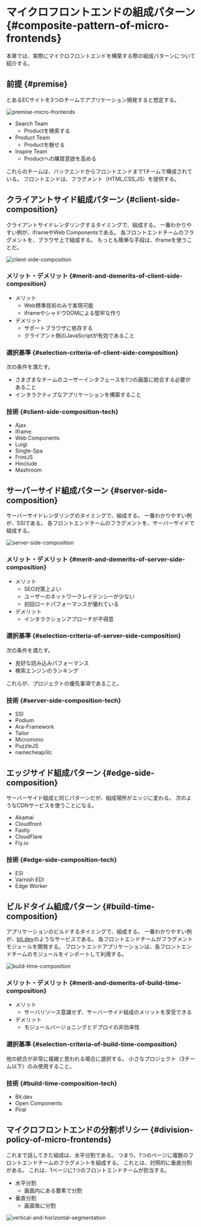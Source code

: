 # マイクロフロントエンドの組成パターン {#composite-pattern-of-micro-frontends}

本章では、実際にマイクロフロントエンドを構築する際の組成パターンについて紹介する。

## 前提 {#premise}

とあるECサイトを3つのチームでアプリケーション開発すると想定する。

![premise-micro-frontends](../../assets/images/drawio/microfrontends/premise-micro-frontends.png)

* Search Team
  * Productを検索する
* Product Team
  * Productを魅せる
* Inspire Team
  * Productへの購買意欲を高める

これらのチームは、バックエンドからフロントエンドまで1チームで構成されている。
フロントエンドは、フラグメント（HTML,CSS,JS）を提供する。

## クライアントサイド組成パターン {#client-side-composition}

クライアントサイドレンダリングするタイミングで、組成する。
一番わかりやすい例が、iframeやWeb Componentsである。
各フロントエンドチームのフラグメントを、ブラウザ上で組成する。
もっとも簡単な手段は、iframeを使うことだ。

![client-side-composition](../../assets/images/drawio/microfrontends/client-side-composition.png)

### メリット・デメリット {#merit-and-demerits-of-client-side-composition}

* メリット
  * Web標準技術のみで実現可能
  * iframeやシャドウDOMによる堅牢な作り
* デメリット
  * サポートブラウザに依存する
  * クライアント側のJavaScriptが有効であること

### 選択基準 {#selection-criteria-of-client-side-composition}

次の条件を満たす。

* さまざまなチームのユーザーインタフェースを1つの画面に統合する必要があること
* インタラクティブなアプリケーションを構築すること

### 技術 {#client-side-composition-tech}

* Ajax
* Iframe
* Web Components
* Luigi
* Single-Spa
* FrintJS
* Hinclude
* Mashroom

## サーバーサイド組成パターン {#server-side-composition}

サーバーサイドレンダリングのタイミングで、組成する。
一番わかりやすい例が、SSIである。
各フロントエンドチームのフラグメントを、サーバーサイドで組成する。

![server-side-composition](../../assets/images/drawio/microfrontends/server-side-composition.png)

### メリット・デメリット {#merit-and-demerits-of-server-side-composition}

* メリット
  * SEO対策上よい
  * ユーザーのネットワークレイテンシーが少ない
  * 初回ロードパフォーマンスが優れている
* デメリット
  * インタラクションアプローチが不得意

### 選択基準 {#selection-criteria-of-server-side-composition}

次の条件を満たす。

* 良好な読み込みパフォーマンス
* 検索エンジンのランキング

これらが、プロジェクトの優先事項であること。

### 技術 {#server-side-composition-tech}

* SSI
* Podium
* Ara-Framework
* Tailor
* Micromono
* PuzzleJS
* namecheap/ilc

## エッジサイド組成パターン {#edge-side-composition}

サーバーサイド組成と同じパターンだが、組成場所がエッジに変わる。
次のようなCDNサービスを使うことになる。

* Akamai
* Cloudfront
* Fastly
* CloudFlare
* Fly.io

### 技術 {#edge-side-composition-tech}

* ESI
* Varnish EDI
* Edge Worker

## ビルドタイム組成パターン {#build-time-composition}

アプリケーションのビルドするタイミングで、組成する。
一番わかりやすい例が、[bit.dev](https://bit.dev/)のようなサービスである。
各フロントエンドチームがフラグメントモジュールを開発する。
フロントエンドアプリケーションは、各フロントエンドチームのモジュールをインポートして利用する。

![build-time-composition](../../assets/images/drawio/microfrontends/build-time-composition.png)

### メリット・デメリット {#merit-and-demerits-of-build-time-composition}

* メリット
  * サーバリソース意識せず、サーバーサイド組成のメリットを享受できる
* デメリット
  * モジュールバージョニングとデプロイの非効率性

### 選択基準 {#selection-criteria-of-build-time-composition}

他の統合が非常に複雑と思われる場合に選択する。
小さなプロジェクト（3チーム以下）のみ使用すること。

### 技術 {#build-time-composition-tech}

* Bit.dev
* Open Components
* Piral

## マイクロフロントエンドの分割ポリシー {#division-policy-of-micro-frontends}

これまで話してきた組成は、水平分割である。
つまり、1つのページに複数のフロントエンドチームのフラグメントを組成する。
これとは、対照的に垂直分割がある。
これは、1ページに1つのフロントエンドチームが担当する。

* 水平分割
  * 画面内にある要素で分割
* 垂直分割
  * 画面毎に分割

![vertical-and-horizontal-segmentation](../../assets/images/drawio/microfrontends/vertical-and-horizontal-segmentation.png)
